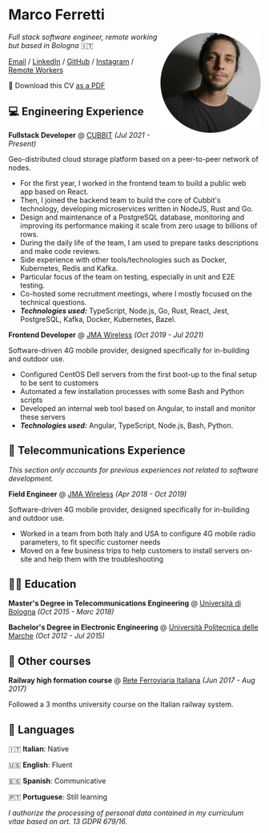 # Marco Ferretti

<img src="assets/profile.png" alt="Profile picture" width="200" align="right"/>

*Full stack software engineer, remote working but based in Bologna* 🇮🇹

[Email](mailto:mferretti93@gmail.com) / [LinkedIn](https://www.linkedin.com/in/marcodellemarche) / [GitHub](https://github.com/marcodellemarche) / [Instagram](https://www.instagram.com/marcodellemarche) / [Remote Workers](https://rok.co/@marcodellemarche)

📎 Download this CV [as a PDF](https://github.com/marcodellemarche/cv/releases/download/latest/marco-ferretti-cv.pdf)

## 💻 Engineering Experience

**Fullstack Developer** @ [CUBBIT](https://cubbit.io) _(Jul 2021 - Present)_

Geo-distributed cloud storage platform based on a peer-to-peer network of nodes.

- For the first year, I worked in the frontend team to build a public web app based on React.
- Then, I joined the backend team to build the core of Cubbit's technology, developing microservices written in NodeJS, Rust and Go.
- Design and maintenance of a PostgreSQL database, monitoring and improving its performance making it scale from zero usage to billions of rows.
- During the daily life of the team, I am used to prepare tasks descriptions and make code reviews.
- Side experience with other tools/technologies such as Docker, Kubernetes, Redis and Kafka.
- Particular focus of the team on testing, especially in unit and E2E testing.
- Co-hosted some recruitment meetings, where I mostly focused on the technical questions.
- **_Technologies used:_** TypeScript, Node.js, Go, Rust, React, Jest, PostgreSQL, Kafka, Docker, Kubernetes, Bazel.

**Frontend Developer** @ [JMA Wireless](http://jmawireless.com) _(Oct 2019 - Jul 2021)_

Software-driven 4G mobile provider, designed specifically for in-building and outdoor use.

- Configured CentOS Dell servers from the first boot-up to the final setup to be sent to customers
- Automated a few installation processes with some Bash and Python scripts
- Developed an internal web tool based on Angular, to install and monitor these servers
- **_Technologies used:_** Angular, TypeScript, Node.js, Bash, Python.

<div class="page-break"></div>

## 📡 Telecommunications Experience

_This section only accounts for previous experiences not related to software development._

**Field Engineer** @ [JMA Wireless](https://www.jmawireless.com) _(Apr 2018 - Oct 2019)_

Software-driven 4G mobile provider, designed specifically for in-building and outdoor use.

- Worked in a team from both Italy and USA to configure 4G mobile radio parameters, to fit specific customer needs
- Moved on a few business trips to help customers to install servers on-site and help them with the troubleshooting

## 👨‍🎓 Education

**Master's Degree in Telecommunications Engineering** @ [Università di Bologna](https://www.unibo.it) _(Oct 2015 - Marc 2018)_

**Bachelor's Degree in Electronic Engineering** @ [Università Politecnica delle Marche](https://www.univpm.it) _(Oct 2012 - Jul 2015)_

## 🚃 Other courses

**Railway high formation course** @ [Rete Ferroviaria Italiana](https://www.rfi.it) _(Jun 2017 - Aug 2017)_

Followed a 3 months university course on the Italian railway system.

## 💬 Languages

🇮🇹 **Italian**: Native

🇺🇸 **English**: Fluent

🇪🇸 **Spanish**: Communicative

🇵🇹 **Portuguese**: Still learning

_I authorize the processing of personal data contained in my curriculum vitae based on art. 13 GDPR 679/16._
